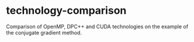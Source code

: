 # technology-comparison
Comparison of OpenMP, DPC++ and CUDA technologies on the example of the conjugate gradient method.
